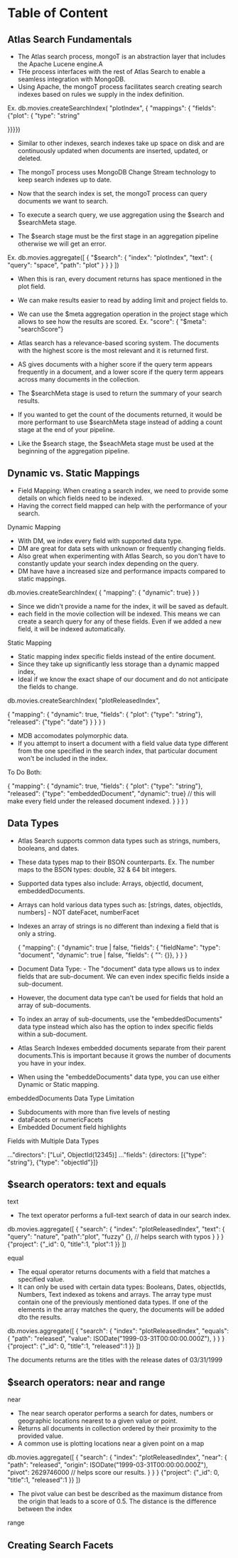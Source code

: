 # Table of Content

<!--
## Atlas Search Fundamentals
## Dynamic vs. Static Mappings
## Data Types
## $search operators: text and equals
## $search operators: near and range
## Creating Search Facets
-->

## Atlas Search Fundamentals

- The Atlas search process, mongoT is an abstraction layer that includes the Apache Lucene engine.A
- THe process interfaces with the rest of Atlas Search to enable a seamless integration with MongoDB.
- Using Apache, the mongoT process facilitates search creating search indexes based on rules we supply in the index definition.

Ex. db.movies.createSearchIndex(
"plotIndex",
{
"mappings": { "fields": {"plot": { "type": "string"

}}}})

- Similar to other indexes, search indexes take up space on disk and are continuously updated when documents are inserted, updated, or deleted.
- The mongoT process uses MongoDB Change Stream technology to keep search indexes up to date.
- Now that the search index is set, the mongoT process can query documents we want to search.

- To execute a search query, we use aggregation using the $search and $searchMeta stage.
- The $search stage must be the first stage in an aggregation pipeline otherwise we will get an error.

Ex. db.movies.aggregate([
{
"$search": {
"index": "plotIndex",
"text": {
"query": "space",
"path": "plot"
}
}
}
])

- When this is ran, every document returns has space mentioned in the plot field.
- We can make results easier to read by adding limit and project fields to.

- We can use the $meta aggregation operation in the project stage which allows to see how the results are scored. Ex. "score": { "$meta": "searchScore"}
- Atlas search has a relevance-based scoring system. The documents with the highest score is the most relevant and it is returned first.
- AS gives documents with a higher score if the query term appears frequently in a document, and a lower score if the query term appears across many documents in the collection.

- The $searchMeta stage is used to return the summary of your search results.
- If you wanted to get the count of the documents returned, it would be more performant to use $searchMeta stage instead of adding a count stage at the end of your pipeline.
- Like the $search stage, the $seachMeta stage must be used at the beginning of the aggregation pipeline.

## Dynamic vs. Static Mappings

- Field Mapping: When creating a search index, we need to provide some details on which fields need to be indexed.
- Having the correct field mapped can help with the performance of your search.

Dynamic Mapping

- With DM, we index every field with supported data type.
- DM are great for data sets with unknown or frequently changing fields.
- Also great when experimenting with Atlas Search, so you don't have to constantly update your search index depending on the query.
- DM have have a increased size and performance impacts compared to static mappings.

db.movies.createSearchIndex(
{ "mapping": { "dynamic": true} }
)

- Since we didn't provide a name for the index, it will be saved as default.
- each field in the movie collection will be indexed. This means we can create a search query for any of these fields. Even if we added a new field, it will be indexed automatically.

Static Mapping

- Static mapping index specific fields instead of the entire document.
- Since they take up significantly less storage than a dynamic mapped index,
- Ideal if we know the exact shape of our document and do not anticipate the fields to change.

db.movies.createSearchIndex(
"plotReleasedIndex",

{ "mapping": {
"dynamic": true,
"fields": { "plot": {"type": "string"},
"released": {"type": "date"}
}
} }
)

- MDB accomodates polymorphic data.
- If you attempt to insert a document with a field value data type different from the one specified in the search index, that particular document won't be included in the index.

To Do Both:

{ "mapping": {
"dynamic": true,
"fields": { "plot": {"type": "string"},
"released": {"type": "embeddedDocument", "dynamic": true} // this will make every field under the released document indexed.
}
} }
)

## Data Types

- Atlas Search supports common data types such as strings, numbers, booleans, and dates.
- These data types map to their BSON counterparts. Ex. The number maps to the BSON types: double, 32 & 64 bit integers.
- Supported data types also include: Arrays, objectId, document, embeddedDocuments.

- Arrays can hold various data types such as: [strings, dates, objectIds, numbers] - NOT dateFacet, numberFacet
- Indexes an array of strings is no different than indexing a field that is only a string.

  { "mapping": {
  "dynamic": true | false,
  "fields": { "fieldName": "type": "document", "dynamic": true | false, "fields": { "<field-name>": {<field-mapping-definition>}},
  }
  } }

- Document Data Type: - The "document" data type allows us to index fields that are sub-document. We can even index specific fields inside a sub-document.
- However, the document data type can't be used for fields that hold an array of sub-documents.
- To index an array of sub-documents, use the "embeddedDocuments" data type instead which also has the option to index specific fields within a sub-document.
- Atlas Search Indexes embedded documents separate from their parent documents.This is important because it grows the number of documents you have in your index.
- When using the "embeddeDocuments" data type, you can use either Dynamic or Static mapping.

embeddedDocuments Data Type Limitation

- Subdocuments with more than five levels of nesting
- dataFacets or numericFacets
- Embedded Document field highlights

Fields with Multiple Data Types

..."directors": ["Lui", ObjectId(12345)]
..."fields": {directors: [{"type": "string"}, {"type": "objectId"}]}

## $search operators: text and equals

text

- The text operator performs a full-text search of data in our search index.

db.movies.aggregate([
{ "search": {
"index": "plotReleasedIndex",
"text": {
"query": "nature",
"path":"plot",
"fuzzy" {}, // helps search with typos
}
}
}
{"project": {"_id": 0, "title":1, "plot":1 }}
])

equal

- The equal operator returns documents with a field that matches a specified value.
- It can only be used with certain data types: Booleans, Dates, objectIds, Numbers, Text indexed as tokens and arrays. The array type must contain one of the previously mentioned data types. If one of the elements in the array matches the query, the documents will be added dto the results.

db.movies.aggregate([
{ "search": {
"index": "plotReleasedIndex",
"equals": {
"path": "released",
"value": ISODate("1999-03-31T00:00:00.000Z"),
}
}
}
{"project": {"_id": 0, "title":1, "released":1 }}
])

The documents returns are the titles with the release dates of 03/31/1999

## $search operators: near and range

near

- The near search operator performs a search for dates, numbers or geographic locations nearest to a given value or point.
- Returns all documents in collection ordered by their proximity to the provided value.
- A common use is plotting locations near a given point on a map

db.movies.aggregate([
{ "search": {
"index": "plotReleasedIndex",
"near": {
"path": "released",
"origin": ISODate("1999-03-31T00:00:00.000Z"),
"pivot": 2629746000 // helps score our results. 
}
}
}
{"project": {"_id": 0, "title":1, "released":1 }}
])

- The pivot value can best be described as the maximum distance from the origin that leads to a score of 0.5. The distance is the difference between the index

range 

## Creating Search Facets
